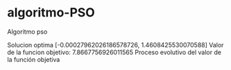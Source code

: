 # algoritmo-PSO
Algoritmo pso

Solucion optima [-0.00027962026186578726, 1.4608425530070588]
Valor de la funcion objetivo: 7.8667756926011565
Proceso evolutivo del valor de la función objetiva

